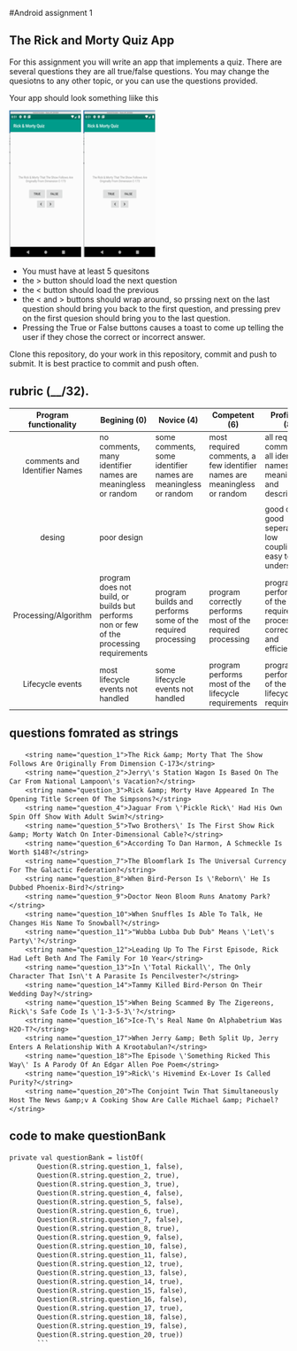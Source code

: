#Android assignment 1
## The Rick and Morty Quiz App

For this assignment you will write an app that implements a quiz. There are several questions they are all true/false questions. You may change the quesiotns to any other topic, or you can use the questions provided. 

Your app should look something liike this 


![app image](https://github.com/Android-master1/Rick-Morty-Quiz/blob/master/appImage.png)
![app image](./appImage.png)


 
* You must have at least 5 quesitons
* the \> button should load the next question
* the \< button should load the previous 
* the \< and \> buttons should wrap around, so prssing next on the last question should bring you back to the first question, and pressing prev on the first quesion should bring you to the last question. 
* Pressing the True or False buttons causes a toast to come up telling the user if they chose the correct or incorrect answer. 

Clone this repository, do your work in this repository, commit and push to submit. It is best practice to commit and push often. 

## rubric (__/32). 

|  Program functionality 	|  Begining (0) | Novice  (4)|  Competent (6) |  Proficient (8) |
|:-:	|---	|---	|---	|---	|
| comments and Identifier Names	| no comments, many identifier names are meaningless or random   |  some comments, some identifier names are meaningless or random | most required comments, a few identifier names are meaningless or random   | all required comments, all identifier names are meaningful and descriptive.   |
|| || | | 
| desing  	| poor design  	|   	|   |  good desing, good seperation, low coupling, easy to understand |
|  Processing/Algorithm 	|  program does not build, or builds but performs non or few of the processing requirements 	|   program builds and performs some of the required processing	|  program correctly performs most of the required processing 	| program performs all of the required processing correctly and efficiently | 
| Lifecycle events | most lifecycle events not handled | some lifecycle events not handled | program performs most of the lifecycle requirements | program performs all of the lifecycle requirements |



## questions fomrated as strings 

```
    <string name="question_1">The Rick &amp; Morty That The Show Follows Are Originally From Dimension C-173</string>
    <string name="question_2">Jerry\'s Station Wagon Is Based On The Car From National Lampoon\'s Vacation?</string>
    <string name="question_3">Rick &amp; Morty Have Appeared In The Opening Title Screen Of The Simpsons?</string>
    <string name="question_4">Jaguar From \'Pickle Rick\' Had His Own Spin Off Show With Adult Swim?</string>
    <string name="question_5">Two Brothers\' Is The First Show Rick &amp; Morty Watch On Inter-Dimensional Cable?</string>
    <string name="question_6">According To Dan Harmon, A Schmeckle Is Worth $148?</string>
    <string name="question_7">The Bloomflark Is The Universal Currency For The Galactic Federation?</string>
    <string name="question_8">When Bird-Person Is \'Reborn\' He Is Dubbed Phoenix-Bird?</string>
    <string name="question_9">Doctor Neon Bloom Runs Anatomy Park?</string>
    <string name="question_10">When Snuffles Is Able To Talk, He Changes His Name To Snowball?</string>
    <string name="question_11">"Wubba Lubba Dub Dub" Means \'Let\'s Party\'?</string>
    <string name="question_12">Leading Up To The First Episode, Rick Had Left Beth And The Family For 10 Year</string>
    <string name="question_13">In \'Total Rickall\', The Only Character That Isn\'t A Parasite Is Pencilvester?</string>
    <string name="question_14">Tammy Killed Bird-Person On Their Wedding Day?</string>
    <string name="question_15">When Being Scammed By The Zigereons, Rick\'s Safe Code Is \'1-3-5-3\'?</string>
    <string name="question_16">Ice-T\'s Real Name On Alphabetrium Was H2O-T?</string>
    <string name="question_17">When Jerry &amp; Beth Split Up, Jerry Enters A Relationship With A Krootabulan?</string>
    <string name="question_18">The Episode \'Something Ricked This Way\' Is A Parody Of An Edgar Allen Poe Poem</string>
    <string name="question_19">Rick\'s Hivemind Ex-Lover Is Called Purity?</string>
    <string name="question_20">The Conjoint Twin That Simultaneously Host The News &amp;v A Cooking Show Are Calle Michael &amp; Pichael?</string>

```

## code to make questionBank 
 ```
 private val questionBank = listOf(
        Question(R.string.question_1, false),
        Question(R.string.question_2, true),
        Question(R.string.question_3, true),
        Question(R.string.question_4, false),
        Question(R.string.question_5, false),
        Question(R.string.question_6, true),
        Question(R.string.question_7, false),
        Question(R.string.question_8, true),
        Question(R.string.question_9, false),
        Question(R.string.question_10, false),
        Question(R.string.question_11, false),
        Question(R.string.question_12, true),
        Question(R.string.question_13, false),
        Question(R.string.question_14, true),
        Question(R.string.question_15, false),
        Question(R.string.question_16, false),
        Question(R.string.question_17, true),
        Question(R.string.question_18, false),
        Question(R.string.question_19, false),
        Question(R.string.question_20, true))
        ```
